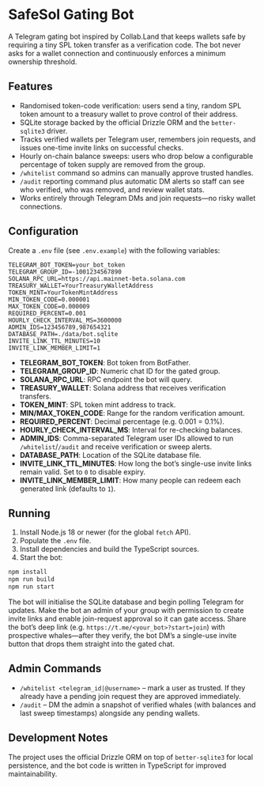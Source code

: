# SafeSol Gating Bot

A Telegram gating bot inspired by Collab.Land that keeps wallets safe by requiring a tiny SPL token transfer as a verification code. The bot never asks for a wallet connection and continuously enforces a minimum ownership threshold.

## Features

- Randomised token-code verification: users send a tiny, random SPL token amount to a treasury wallet to prove control of their address.
- SQLite storage backed by the official Drizzle ORM and the `better-sqlite3` driver.
- Tracks verified wallets per Telegram user, remembers join requests, and issues one-time invite links on successful checks.
- Hourly on-chain balance sweeps: users who drop below a configurable percentage of token supply are removed from the group.
- `/whitelist` command so admins can manually approve trusted handles.
- `/audit` reporting command plus automatic DM alerts so staff can see who verified, who was removed, and review wallet stats.
- Works entirely through Telegram DMs and join requests—no risky wallet connections.

## Configuration

Create a `.env` file (see `.env.example`) with the following variables:

```
TELEGRAM_BOT_TOKEN=your_bot_token
TELEGRAM_GROUP_ID=-1001234567890
SOLANA_RPC_URL=https://api.mainnet-beta.solana.com
TREASURY_WALLET=YourTreasuryWalletAddress
TOKEN_MINT=YourTokenMintAddress
MIN_TOKEN_CODE=0.000001
MAX_TOKEN_CODE=0.000009
REQUIRED_PERCENT=0.001
HOURLY_CHECK_INTERVAL_MS=3600000
ADMIN_IDS=123456789,987654321
DATABASE_PATH=./data/bot.sqlite
INVITE_LINK_TTL_MINUTES=10
INVITE_LINK_MEMBER_LIMIT=1
```

- **TELEGRAM_BOT_TOKEN**: Bot token from BotFather.
- **TELEGRAM_GROUP_ID**: Numeric chat ID for the gated group.
- **SOLANA_RPC_URL**: RPC endpoint the bot will query.
- **TREASURY_WALLET**: Solana address that receives verification transfers.
- **TOKEN_MINT**: SPL token mint address to track.
- **MIN/MAX_TOKEN_CODE**: Range for the random verification amount.
- **REQUIRED_PERCENT**: Decimal percentage (e.g. 0.001 = 0.1%).
- **HOURLY_CHECK_INTERVAL_MS**: Interval for re-checking balances.
- **ADMIN_IDS**: Comma-separated Telegram user IDs allowed to run `/whitelist`/`/audit` and receive verification or sweep alerts.
- **DATABASE_PATH**: Location of the SQLite database file.
- **INVITE_LINK_TTL_MINUTES**: How long the bot’s single-use invite links remain valid. Set to `0` to disable expiry.
- **INVITE_LINK_MEMBER_LIMIT**: How many people can redeem each generated link (defaults to `1`).

## Running

1. Install Node.js 18 or newer (for the global `fetch` API).
2. Populate the `.env` file.
3. Install dependencies and build the TypeScript sources.
4. Start the bot:

```bash
npm install
npm run build
npm run start
```

The bot will initialise the SQLite database and begin polling Telegram for updates. Make the bot an admin of your group with permission to create invite links and enable join-request approval so it can gate access. Share the bot’s deep link (e.g. `https://t.me/<your_bot>?start=join`) with prospective whales—after they verify, the bot DM’s a single-use invite button that drops them straight into the gated chat.

## Admin Commands

- `/whitelist <telegram_id|@username>` – mark a user as trusted. If they already have a pending join request they are approved immediately.
- `/audit` – DM the admin a snapshot of verified whales (with balances and last sweep timestamps) alongside any pending wallets.

## Development Notes

The project uses the official Drizzle ORM on top of `better-sqlite3` for local persistence, and the bot code is written in TypeScript for improved maintainability.
